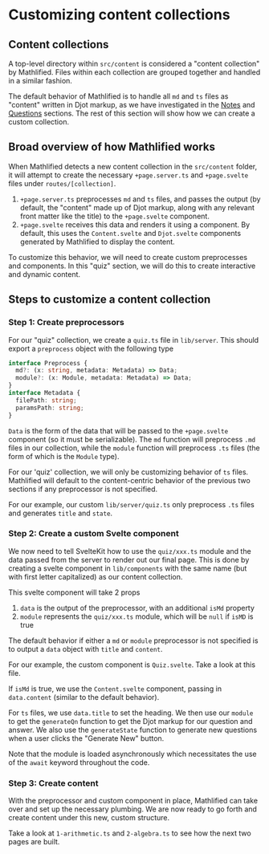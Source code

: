 # Customizing content collections

## Content collections

A top-level directory within `src/content` is considered a "content collection" by Mathlified. Files
within each collection are grouped together and handled in a similar fashion.

The default behavior of Mathlified is to handle all `md` and `ts` files as "content" written in Djot
markup, as we have investigated in the [Notes](/notes/calculus) and
[Questions](/questions/elementary-algebra-2e) sections. The rest of this section will show how we
can create a custom collection.

## Broad overview of how Mathlified works

When Mathlified detects a new content collection in the `src/content` folder, it will attempt to
create the necessary `+page.server.ts` and `+page.svelte` files under `routes/[collection]`.

1. `+page.server.ts` preprocesses `md` and `ts` files, and passes the output (by default, the
   "content" made up of Djot markup, along with any relevant front matter like the title) to the
   `+page.svelte` component.
2. `+page.svelte` receives this data and renders it using a component. By default, this uses the
   `Content.svelte` and `Djot.svelte` components generated by Mathlified to display the content.

To customize this behavior, we will need to create custom preprocesses and components. In this
"quiz" section, we will do this to create interactive and dynamic content.

## Steps to customize a content collection

### Step 1: Create preprocessors

For our "quiz" collection, we create a `quiz.ts` file in `lib/server`. This should export a
`preprocess` object with the following type

```ts
interface Preprocess {
  md?: (x: string, metadata: Metadata) => Data;
  module?: (x: Module, metadata: Metadata) => Data;
}
interface Metadata {
  filePath: string;
  paramsPath: string;
}
```

`Data` is the form of the data that will be passed to the `+page.svelte` component (so it must be
serializable). The `md` function will preprocess `.md` files in our collection, while the `module`
function will preprocess `.ts` files (the form of which is the `Module` type).

For our 'quiz' collection, we will only be customizing behavior of `ts` files. Mathlified will
default to the content-centric behavior of the previous two sections if any preprocessor is not
specified.

For our example, our custom `lib/server/quiz.ts` only preprocess `.ts` files and generates `title`
and `state`.

### Step 2: Create a custom Svelte component

We now need to tell SvelteKit how to use the `quiz/xxx.ts` module and the data passed from the
server to render out our final page. This is done by creating a svelte component in `lib/components`
with the same name (but with first letter capitalized) as our content collection.

This svelte component will take 2 props

1. `data` is the output of the preprocessor, with an additional `isMd` property
2. `module` represents the `quiz/xxx.ts` module, which will be `null` if `isMD` is true

The default behavior if either a `md` or `module` preprocessor is not specified is to output a
`data` object with `title` and `content`.

For our example, the custom component is `Quiz.svelte`. Take a look at this file.

If `isMd` is true, we use the `Content.svelte` component, passing in `data.content` (similar to the
default behavior).

For `ts` files, we use `data.title` to set the heading. We then use our `module` to get the
`generateQn` function to get the Djot markup for our question and answer. We also use the
`generateState` function to generate new questions when a user clicks the "Generate New" button.

Note that the module is loaded asynchronously which necessitates the use of the `await` keyword
throughout the code.

### Step 3: Create content

With the preprocessor and custom component in place, Mathlified can take over and set up the
necessary plumbing. We are now ready to go forth and create content under this new, custom
structure.

Take a look at `1-arithmetic.ts` and `2-algebra.ts` to see how the next two pages are built.
